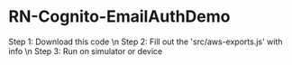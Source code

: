 # RN-Cognito-EmailAuthDemo

Step 1: Download this code \n
Step 2: Fill out the 'src/aws-exports.js' with info \n
Step 3: Run on simulator or device
